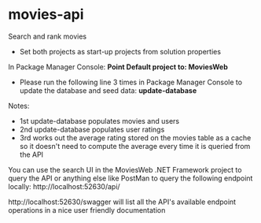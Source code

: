 # movies-api
Search and rank movies

* Set both projects as start-up projects from solution properties

In Package Manager Console: **Point Default project to: MoviesWeb**
* Please run the following line 3 times in Package Manager Console to update the database and seed data:
**update-database**

Notes: 
* 1st update-database populates movies and users
* 2nd update-database populates user ratings
* 3rd works out the average rating stored on the movies table as a cache so it doesn't need to compute the average every time it is queried from the API

You can use the search UI in the MoviesWeb .NET Framework project to query the API or anything else like PostMan to query the following endpoint locally:
http://localhost:52630/api/

http://localhost:52630/swagger will list all the API's available endpoint operations in a nice user friendly documentation
